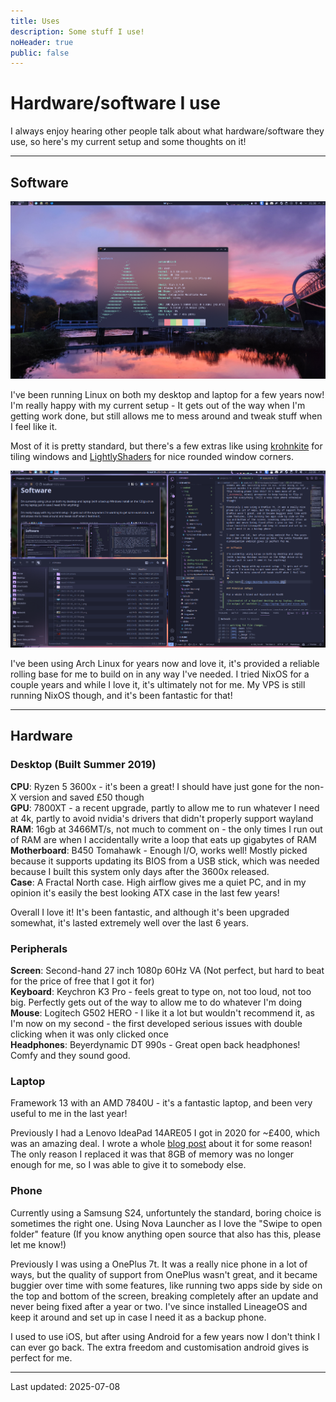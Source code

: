 ```yaml
---
title: Uses
description: Some stuff I use!
noHeader: true
public: false
---
```


# Hardware/software I use

I always enjoy hearing other people talk about what hardware/software they use, so here's my current setup and some thoughts on it!

---

## Software

![Screenshot of a terminal showing neofetch. There is a small bar on the top, with virtual desktops and open applications on the left, and tray icons, a clock, and window controls on the right. The desktop background is shipyard cranes at sunset.](./imgs/desktop-kde.png)

I've been running Linux on both my desktop and laptop for a few years now! I'm really happy with my current setup - It gets out of the way when I'm getting work done, but still allows me to mess around and tweak stuff when I feel like it.

Most of it is pretty standard, but there's a few extras like using [krohnkite](https://github.com/anametologin/krohnkite/) for tiling windows and [LightlyShaders](https://github.com/a-parhom/LightlyShaders) for nice rounded window corners.

![3 windows tiled with 2 on the left, 1 on the right](./imgs/desktop-kde-bromite.png)

I've been using Arch Linux for years now and love it, it's provided a reliable rolling base for me to build on in any way I've needed. I tried NixOS for a couple years and while I love it, it's ultimately not for me. My VPS is still running NixOS though, and it's been fantastic for that!

---

## Hardware

### Desktop (Built Summer 2019)

**CPU**: Ryzen 5 3600x - it's been a great! I should have just gone for the non-X version and saved £50 though  
**GPU**: 7800XT - a recent upgrade, partly to allow me to run whatever I need at 4k, partly to avoid nvidia's drivers that didn't properly support wayland  
**RAM**: 16gb at 3466MT/s, not much to comment on - the only times I run out of RAM are when I accidentally write a loop that eats up gigabytes of RAM  
**Motherboard**: B450 Tomahawk - Enough I/O, works well! Mostly picked because it supports updating its BIOS from a USB stick, which was needed because I built this system only days after the 3600x released.  
**Case**: A Fractal North case. High airflow gives me a quiet PC, and in my opinion it's easily the best looking ATX case in the last few years!

Overall I love it! It's been fantastic, and although it's been upgraded somewhat, it's lasted extremely well over the last 6 years.

### Peripherals

**Screen**: Second-hand 27 inch 1080p 60Hz VA (Not perfect, but hard to beat for the price of free that I got it for)  
**Keyboard**: Keychron K3 Pro - feels great to type on, not too loud, not too big. Perfectly gets out of the way to allow me to do whatever I'm doing  
**Mouse**: Logitech G502 HERO - I like it a lot but wouldn't recommend it, as I'm now on my second - the first developed serious issues with double clicking when it was only clicked once  
**Headphones**: Beyerdynamic DT 990s - Great open back headphones! Comfy and they sound good.

### Laptop

Framework 13 with an AMD 7840U - it's a fantastic laptop, and been very useful to me in the last year!

Previously I had a Lenovo IdeaPad 14ARE05 I got in 2020 for ~£400, which was an amazing deal. I wrote a whole [blog post](/blog/2024/14are05-review/) about it for some reason! The only reason I replaced it was that 8GB of memory was no longer enough for me, so I was able to give it to somebody else.

### Phone

Currently using a Samsung S24, unfortuntely the standard, boring choice is sometimes the right one. Using Nova Launcher as I love the "Swipe to open folder" feature (If you know anything open source that also has this, please let me know!)

Previously I was using a OnePlus 7t. It was a really nice phone in a lot of ways, but the quality of support from OnePlus wasn't great, and it became buggier over time with some features, like running two apps side by side on the top and bottom of the screen, breaking completely after an update and never being fixed after a year or two. I've since installed LineageOS and keep it around and set up in case I need it as a backup phone.

I used to use iOS, but after using Android for a few years now I don't think I can ever go back. The extra freedom and customisation android gives is perfect for me.

---

Last updated: 2025-07-08
